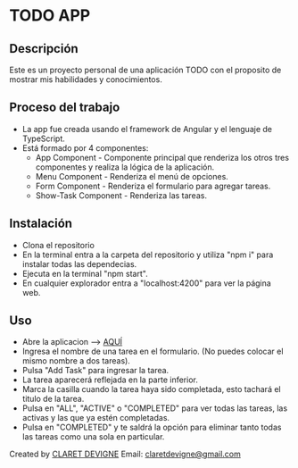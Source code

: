 # TODO APP

## Descripción

Este es un proyecto personal de una aplicación TODO con el proposito de mostrar mis habilidades y conocimientos.

## Proceso del trabajo
- La app fue creada usando el framework de Angular y el lenguaje de TypeScript.
- Está formado por 4 componentes:
  - App Component - Componente principal que renderiza los otros tres componentes y realiza la lógica de
  la aplicación.
  - Menu Component - Renderiza el menú de opciones.
  - Form Component - Renderiza el formulario para agregar tareas.
  - Show-Task Component - Renderiza las tareas.

## Instalación
- Clona el repositorio
- En la terminal entra a la carpeta del repositorio y utiliza "npm i" para instalar todas las dependecias.
- Ejecuta en la terminal "npm start".
- En cualquier explorador entra a "localhost:4200" para ver la página web.

## Uso
- Abre la aplicacion --> [AQUÍ](https://app.netlify.com/sites/todo-angular-claretdevigne)
- Ingresa el nombre de una tarea en el formulario. (No puedes colocar el mismo nombre a dos tareas).
- Pulsa "Add Task" para ingresar la tarea.
- La tarea aparecerá reflejada en la parte inferior.
- Marca la casilla cuando la tarea haya sido completada, esto tachará el titulo de la tarea.
- Pulsa en "ALL", "ACTIVE" o "COMPLETED" para ver todas las tareas, las activas y las que ya estén completadas.
- Pulsa en "COMPLETED" y te saldrá la opción para eliminar tanto todas las tareas como una sola en particular.

Created by [CLARET DEVIGNE](https://claretdevigne.netlify.app)
Email: claretdevigne@gmail.com
